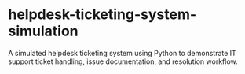 # helpdesk-ticketing-system-simulation
A simulated helpdesk ticketing system using Python to demonstrate IT support ticket handling, issue documentation, and resolution workflow.
